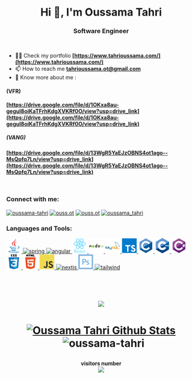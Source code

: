 <h1 align="center">Hi 👋, I'm Oussama Tahri</h1> <h3 align="center">Software Engineer</h3>

<br>

- 👨‍💻 Check my portfolio **[https://www.tahrioussama.com/](https://www.tahrioussama.com/)**
- 📫 How to reach me  **tahrioussama.ot@gmail.com**
- 📄 Know more about me : 


#### (VFR)

**[https://drive.google.com/file/d/1OKxa8au-gegul8oiKaTFrhKdgXVKRf0O/view?usp=drive_link](https://drive.google.com/file/d/1OKxa8au-gegul8oiKaTFrhKdgXVKRf0O/view?usp=drive_link)**
<br>

##### (VANG)

**[https://drive.google.com/file/d/13WgR5YaEJzOBNS4ot1ago--MsQpfq7Ln/view?usp=drive_link](https://drive.google.com/file/d/13WgR5YaEJzOBNS4ot1ago--MsQpfq7Ln/view?usp=drive_link)**

<br>

<h3 align="left">Connect with me:</h3> <p align="left"> <a href="https://linkedin.com/in/oussama-tahri" target="blank"><img align="center" src="https://raw.githubusercontent.com/rahuldkjain/github-profile-readme-generator/master/src/images/icons/Social/linked-in-alt.svg" alt="oussama-tahri" height="30" width="40" /></a> <a href="https://fb.com/ouss.ot" target="blank"><img align="center" src="https://raw.githubusercontent.com/rahuldkjain/github-profile-readme-generator/master/src/images/icons/Social/facebook.svg" alt="ouss.ot" height="30" width="40" /></a> <a href="https://instagram.com/ouss.ot" target="blank"><img align="center" src="https://raw.githubusercontent.com/rahuldkjain/github-profile-readme-generator/master/src/images/icons/Social/instagram.svg" alt="ouss.ot" height="30" width="40" /></a> <a href="https://www.leetcode.com/oussama_tahri" target="blank"><img align="center" src="https://raw.githubusercontent.com/rahuldkjain/github-profile-readme-generator/master/src/images/icons/Social/leet-code.svg" alt="oussama_tahri" height="30" width="40" /></a> </p> <h3 align="left">Languages and Tools:</h3> <p align="left"> <a href="https://www.java.com" target="_blank" rel="noreferrer"> <img src="https://raw.githubusercontent.com/devicons/devicon/master/icons/java/java-original.svg" alt="java" width="40" height="40"/> </a> <a href="https://spring.io/" target="_blank" rel="noreferrer"> <img src="https://www.vectorlogo.zone/logos/springio/springio-icon.svg" alt="spring" width="40" height="40"/> </a> <a href="https://angular.io" target="_blank" rel="noreferrer"> <img src="https://angular.io/assets/images/logos/angular/angular.svg" alt="angular" width="40" height="40"/> </a> <a href="https://reactjs.org/" target="_blank" rel="noreferrer"> <img src="https://raw.githubusercontent.com/devicons/devicon/master/icons/react/react-original-wordmark.svg" alt="react" width="40" height="40"/> <a href="https://nodejs.org" target="_blank" rel="noreferrer"> <img src="https://raw.githubusercontent.com/devicons/devicon/master/icons/nodejs/nodejs-original-wordmark.svg" alt="nodejs" width="40" height="40"/> </a> <a href="https://www.mysql.com/" target="_blank" rel="noreferrer"> <img src="https://raw.githubusercontent.com/devicons/devicon/master/icons/mysql/mysql-original-wordmark.svg" alt="mysql" width="40" height="40"/> </a> <a href="https://www.typescriptlang.org/" target="_blank" rel="noreferrer"> <img src="https://raw.githubusercontent.com/devicons/devicon/master/icons/typescript/typescript-original.svg" alt="typescript" width="40" height="40"/> </a> <a href="https://www.cprogramming.com/" target="_blank" rel="noreferrer"> <img src="https://raw.githubusercontent.com/devicons/devicon/master/icons/c/c-original.svg" alt="c" width="40" height="40"/> </a> <a href="https://www.w3schools.com/cpp/" target="_blank" rel="noreferrer"> <img src="https://raw.githubusercontent.com/devicons/devicon/master/icons/cplusplus/cplusplus-original.svg" alt="cplusplus" width="40" height="40"/> </a> <a href="https://www.w3schools.com/cs/" target="_blank" rel="noreferrer"> <img src="https://raw.githubusercontent.com/devicons/devicon/master/icons/csharp/csharp-original.svg" alt="csharp" width="40" height="40"/> </a> <a href="https://www.w3schools.com/css/" target="_blank" rel="noreferrer"> <img src="https://raw.githubusercontent.com/devicons/devicon/master/icons/css3/css3-original-wordmark.svg" alt="css3" width="40" height="40"/> </a> <a href="https://www.w3.org/html/" target="_blank" rel="noreferrer"> <img src="https://raw.githubusercontent.com/devicons/devicon/master/icons/html5/html5-original-wordmark.svg" alt="html5" width="40" height="40"/> </a> <a href="https://developer.mozilla.org/en-US/docs/Web/JavaScript" target="_blank" rel="noreferrer"> <img src="https://raw.githubusercontent.com/devicons/devicon/master/icons/javascript/javascript-original.svg" alt="javascript" width="40" height="40"/> </a> <a href="https://nextjs.org/" target="_blank" rel="noreferrer"> <img src="https://cdn.worldvectorlogo.com/logos/nextjs-2.svg" alt="nextjs" width="40" height="40"/> </a>  <a href="https://www.photoshop.com/en" target="_blank" rel="noreferrer"> <img src="https://raw.githubusercontent.com/devicons/devicon/master/icons/photoshop/photoshop-line.svg" alt="photoshop" width="40" height="40"/> </a>  </a>  <a href="https://tailwindcss.com/" target="_blank" rel="noreferrer"> <img src="https://www.vectorlogo.zone/logos/tailwindcss/tailwindcss-icon.svg" alt="tailwind" width="40" height="40"/> </a> </p>

<br>

<h1 align="center">
  <img src="https://github-profile-summary-cards.vercel.app/api/cards/profile-details?username=oussama-tahri&theme=github_dark" />
  <h1/>
  <p align="center">
    <a href="https://github.com/anuraghazra/github-readme-stats">
      <img alt="Oussama Tahri Github Stats" src="https://github-readme-stats.vercel.app/api?username=oussama-tahri&show_icons=true&count_private=true&theme=github_dark" height="192px"/></a> <br/>
    &nbsp;
    <img src="https://github-readme-stats.vercel.app/api/top-langs?username=oussama-tahri&show_icons=true&locale=en&layout=compact&theme=github_dark" alt="oussama-tahri" height="192px"/> <br/> </p>
  <h4 align="center">
    visitors number <br> <img src="https://profile-counter.glitch.me/oussama-tahri/count.svg">  </h4>
